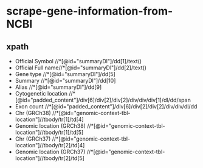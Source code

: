 # scrape-gene-information-from-NCBI

## xpath
* Official Symbol //*[@id="summaryDl"]/dd[1]/text()
* Official Full name//*[@id="summaryDl"]/dd[2]/text()
* Gene type //*[@id="summaryDl"]/dd[5]
* Summary //*[@id="summaryDl"]/dd[10]
* Alias //*[@id="summaryDl"]/dd[9]
* Cytogenetic location //*[@id="padded_content"]/div[6]/div[2]/div[2]/div/div/div[1]/dl/dd/span
* Exon count //*[@id="padded_content"]/div[6]/div[2]/div[2]/div/div/dl/dd
* Chr (GRCh38) //*[@id="genomic-context-tbl-location"]//tbody/tr[1]/td[4]
* Genomic location (GRCh38) //*[@id="genomic-context-tbl-location"]//tbody/tr[1]/td[5]
* Chr (GRCh37) //*[@id="genomic-context-tbl-location"]//tbody/tr[2]/td[4]
* Genomic location (GRCh37) //*[@id="genomic-context-tbl-location"]//tbody/tr[2]/td[5]
